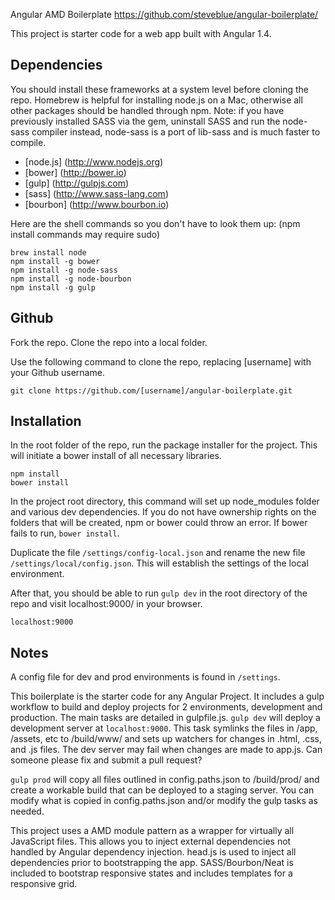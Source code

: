 Angular AMD Boilerplate
https://github.com/steveblue/angular-boilerplate/

This project is starter code for a web app built with Angular 1.4.

## Dependencies ##

You should install these frameworks at a system level before cloning the repo. Homebrew is helpful for installing node.js on a Mac, otherwise all other packages should be handled through npm. Note: if you have previously installed SASS via the gem, uninstall SASS and run the node-sass compiler instead, node-sass is a port of lib-sass and is much faster to compile.

* [node.js] (http://www.nodejs.org)
* [bower] (http://bower.io)
* [gulp] (http://gulpjs.com)
* [sass] (http://www.sass-lang.com)
* [bourbon] (http://www.bourbon.io)


Here are the shell commands so you don't have to look them up: (npm install commands may require sudo)

```
brew install node
npm install -g bower
npm install -g node-sass
npm install -g node-bourbon
npm install -g gulp
```

## Github ##

Fork the repo.
Clone the repo into a local folder.

Use the following command to clone the repo, replacing [username] with your Github username.

```
git clone https://github.com/[username]/angular-boilerplate.git
```


## Installation ##

In the root folder of the repo, run the package installer for the project. This will initiate a bower install of all necessary libraries.

```
npm install
bower install
```

In the project root directory, this command will set up node_modules folder and various dev dependencies. If you do not have ownership rights on the folders that will be created, npm or bower could throw an error. If bower fails to run, `bower install`.


Duplicate the file `/settings/config-local.json` and rename the new file `/settings/local/config.json`. This will establish the settings of the local environment.

After that, you should be able to run `gulp dev` in the root directory of the repo and visit localhost:9000/ in your browser.

```
localhost:9000
```

## Notes ##

A config file for dev and prod environments is found in `/settings`.

This boilerplate is the starter code for any Angular Project. It includes a gulp workflow to build and deploy projects for 2 environments, development and production. The main tasks are detailed in gulpfile.js. `gulp dev` will deploy a development server at `localhost:9000`. This task symlinks the files in /app, /assets, etc to /build/www/ and sets up watchers for changes in .html, .css, and .js files. The dev server may fail when changes are made to app.js. Can someone please fix and submit a pull request?

`gulp prod` will copy all files outlined in config.paths.json to /build/prod/ and create a workable build that can be deployed to a staging server. You can modify what is copied in config.paths.json and/or modify the gulp tasks as needed.

This project uses a AMD module pattern as a wrapper for virtually all JavaScript files. This allows you to inject external dependencies not handled by Angular dependency injection. head.js is used to inject all dependencies prior to bootstrapping the app. SASS/Bourbon/Neat is included to bootstrap responsive states and includes templates for a responsive grid.
